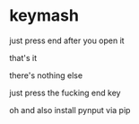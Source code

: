 # keymash
just press end after you open it

that's it

there's nothing else

just press the fucking end key



oh and also install pynput via pip
